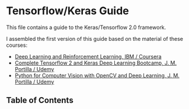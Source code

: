 # Tensorflow/Keras Guide

This file contains a guide to the Keras/Tensorflow 2.0 framework.

I assembled the first version of this guide based on the material of these courses:

- [Deep Learning and Reinforcement Learning, IBM / Coursera](https://www.coursera.org/learn/deep-learning-reinforcement-learning?specialization=ibm-machine-learning)
- [Complete Tensorflow 2 and Keras Deep Learning Bootcamp, J. M. Portilla / Udemy](https://www.udemy.com/course/complete-tensorflow-2-and-keras-deep-learning-bootcamp/)
- [Python for Computer Vision with OpenCV and Deep Learning, J. M. Portilla / Udemy](https://www.udemy.com/course/python-for-computer-vision-with-opencv-and-deep-learning/)

## Table of Contents
